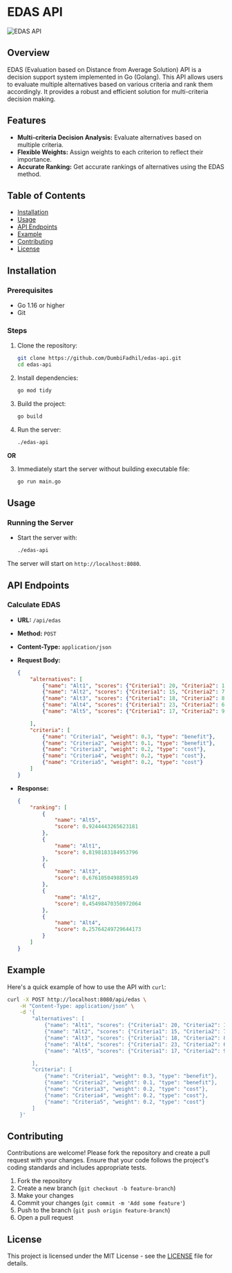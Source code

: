 # EDAS API

![EDAS API](https://img.shields.io/badge/EDAS-API-blue.svg)

## Overview

EDAS (Evaluation based on Distance from Average Solution) API is a decision support system implemented in Go (Golang). This API allows users to evaluate multiple alternatives based on various criteria and rank them accordingly. It provides a robust and efficient solution for multi-criteria decision making.

## Features

- **Multi-criteria Decision Analysis:** Evaluate alternatives based on multiple criteria.
- **Flexible Weights:** Assign weights to each criterion to reflect their importance.
- **Accurate Ranking:** Get accurate rankings of alternatives using the EDAS method.

## Table of Contents

- [Installation](#installation)
- [Usage](#usage)
- [API Endpoints](#api-endpoints)
- [Example](#example)
- [Contributing](#contributing)
- [License](#license)

## Installation

### Prerequisites

- Go 1.16 or higher
- Git

### Steps

1. Clone the repository:

    ```sh
    git clone https://github.com/DumbiFadhil/edas-api.git
    cd edas-api
    ```

2. Install dependencies:

    ```sh
    go mod tidy
    ```

3. Build the project:

    ```sh
    go build
    ```

4. Run the server:

    ```sh
    ./edas-api
    ```

**OR**

3. Immediately start the server without building executable file:

    ```sh
    go run main.go
    ```

## Usage

### Running the Server

- Start the server with:

    ```sh
    ./edas-api
    ```

The server will start on `http://localhost:8080`.

## API Endpoints

### Calculate EDAS

- **URL:** `/api/edas`
- **Method:** `POST`
- **Content-Type:** `application/json`
- **Request Body:**

    ```json
    {
        "alternatives": [
            {"name": "Alt1", "scores": {"Criteria1": 20, "Criteria2": 10, "Criteria3": 30, "Criteria4": 25, "Criteria5": 5}},
            {"name": "Alt2", "scores": {"Criteria1": 15, "Criteria2": 7, "Criteria3": 21, "Criteria4": 60, "Criteria5": 3}},
            {"name": "Alt3", "scores": {"Criteria1": 18, "Criteria2": 8, "Criteria3": 22, "Criteria4": 40, "Criteria5": 4}},
            {"name": "Alt4", "scores": {"Criteria1": 23, "Criteria2": 6, "Criteria3": 31, "Criteria4": 40, "Criteria5": 8}},
            {"name": "Alt5", "scores": {"Criteria1": 17, "Criteria2": 9, "Criteria3": 27, "Criteria4": 20, "Criteria5": 4}}

        ],
        "criteria": [
            {"name": "Criteria1", "weight": 0.3, "type": "benefit"},
            {"name": "Criteria2", "weight": 0.1, "type": "benefit"},
            {"name": "Criteria3", "weight": 0.2, "type": "cost"},
            {"name": "Criteria4", "weight": 0.2, "type": "cost"},
            {"name": "Criteria5", "weight": 0.2, "type": "cost"}
        ]
    }
    ```

- **Response:**

    ```json
    {
        "ranking": [
            {
                "name": "Alt5",
                "score": 0.9244443265623181
            },
            {
                "name": "Alt1",
                "score": 0.8198183184953796
            },
            {
                "name": "Alt3",
                "score": 0.6761050498859149
            },
            {
                "name": "Alt2",
                "score": 0.45498470350972064
            },
            {
                "name": "Alt4",
                "score": 0.25764249729644173
            }
        ]
    }
    ```

## Example

Here's a quick example of how to use the API with `curl`:

```sh
curl -X POST http://localhost:8080/api/edas \
    -H "Content-Type: application/json" \
    -d '{
        "alternatives": [
            {"name": "Alt1", "scores": {"Criteria1": 20, "Criteria2": 10, "Criteria3": 30, "Criteria4": 25, "Criteria5": 5}},
            {"name": "Alt2", "scores": {"Criteria1": 15, "Criteria2": 7, "Criteria3": 21, "Criteria4": 60, "Criteria5": 3}},
            {"name": "Alt3", "scores": {"Criteria1": 18, "Criteria2": 8, "Criteria3": 22, "Criteria4": 40, "Criteria5": 4}},
            {"name": "Alt4", "scores": {"Criteria1": 23, "Criteria2": 6, "Criteria3": 31, "Criteria4": 40, "Criteria5": 8}},
            {"name": "Alt5", "scores": {"Criteria1": 17, "Criteria2": 9, "Criteria3": 27, "Criteria4": 20, "Criteria5": 4}}

        ],
        "criteria": [
            {"name": "Criteria1", "weight": 0.3, "type": "benefit"},
            {"name": "Criteria2", "weight": 0.1, "type": "benefit"},
            {"name": "Criteria3", "weight": 0.2, "type": "cost"},
            {"name": "Criteria4", "weight": 0.2, "type": "cost"},
            {"name": "Criteria5", "weight": 0.2, "type": "cost"}
        ]
    }'
```

## Contributing

Contributions are welcome! Please fork the repository and create a pull request with your changes. Ensure that your code follows the project's coding standards and includes appropriate tests.

1. Fork the repository
2. Create a new branch (`git checkout -b feature-branch`)
3. Make your changes
4. Commit your changes (`git commit -m 'Add some feature'`)
5. Push to the branch (`git push origin feature-branch`)
6. Open a pull request

## License

This project is licensed under the MIT License - see the [LICENSE](LICENSE) file for details.

